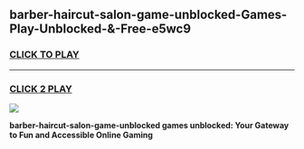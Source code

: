 
## barber-haircut-salon-game-unblocked-Games-Play-Unblocked-&-Free-e5wc9
<h3>
<a href="https://premium76.site?title=barber-haircut-salon-game-unblocked&ref=24A">CLICK TO PLAY</a></h3>
<hr>

<h3>
<a href="https://premium76.site?title=barber-haircut-salon-game-unblocked&ref=24A">CLICK 2 PLAY</a>
  
</h3>

<a href="https://premium76.site?title=barber-haircut-salon-game-unblocked&ref=24A"><img src="https://clearcache.store/games.png"></a>


**barber-haircut-salon-game-unblocked games unblocked: Your Gateway to Fun and Accessible Online Gaming**
